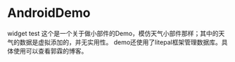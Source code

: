 # AndroidDemo
widget test
这个是一个关于做小部件的Demo，模仿天气小部件那样；其中的天气的数据是虚拟添加的，并无实用性。
demo还使用了litepal框架管理数据库。具体使用可以查看郭霖的博客。
